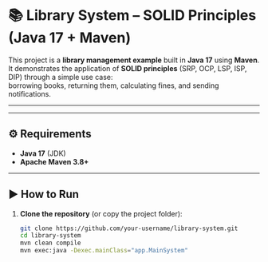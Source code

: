 # 📚 Library System – SOLID Principles (Java 17 + Maven)

This project is a **library management example** built in **Java 17** using **Maven**.  
It demonstrates the application of **SOLID principles** (SRP, OCP, LSP, ISP, DIP) through a simple use case:  
borrowing books, returning them, calculating fines, and sending notifications.

---


---

## ⚙️ Requirements

- **Java 17** (JDK)  
- **Apache Maven 3.8+**

---

## ▶️ How to Run

1. **Clone the repository** (or copy the project folder):  
   ```bash
   git clone https://github.com/your-username/library-system.git
   cd library-system
   mvn clean compile
   mvn exec:java -Dexec.mainClass="app.MainSystem"

